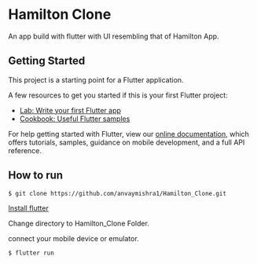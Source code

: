 # Hamilton Clone

An app build with flutter with UI resembling that of Hamilton App. 

## Getting Started

This project is a starting point for a Flutter application.

A few resources to get you started if this is your first Flutter project:

- [Lab: Write your first Flutter app](https://flutter.io/docs/get-started/codelab)
- [Cookbook: Useful Flutter samples](https://flutter.io/docs/cookbook)

For help getting started with Flutter, view our 
[online documentation](https://flutter.io/docs), which offers tutorials, 
samples, guidance on mobile development, and a full API reference.

## How to run

```
$ git clone https://github.com/anvaymishra1/Hamilton_Clone.git
```

[Install flutter](flutter.dev)

Change directory to Hamilton_Clone Folder.

connect your mobile device or emulator.

```
$ flutter run
```
